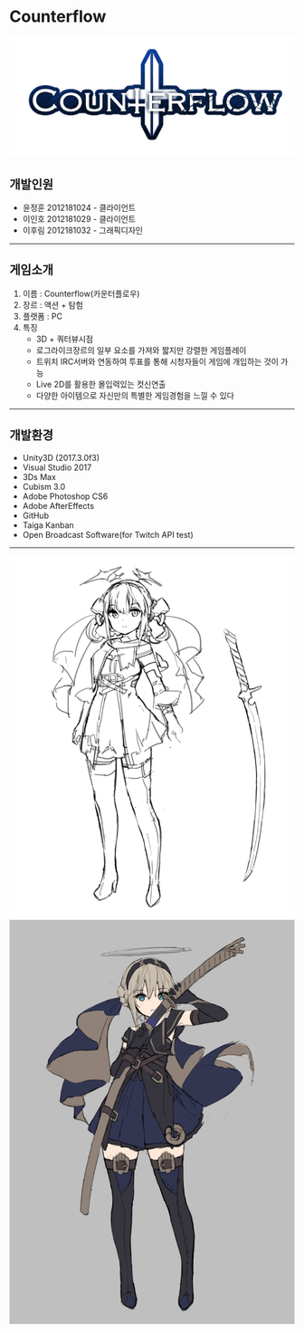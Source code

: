 # Counterflow
![로고](./graphics/artwork/character/maincharacter/logo.png)
## 개발인원
+ 윤정훈 2012181024 - 클라이언트
+ 이인호 2012181029 - 클라이언트
+ 이후림 2012181032 - 그래픽디자인
*****
## 게임소개
1. 이름 : Counterflow(카운터플로우)
2. 장르 : 액션 + 탐험
3. 플랫폼 : PC
4. 특징
    * 3D + 쿼터뷰시점
    * 로그라이크장르의 일부 요소를 가져와 짧지만 강렬한 게임플레이
    * 트위치 IRC서버와 연동하여 투표를 통해 시청자들이 게임에 개입하는 것이 가능
    * Live 2D를 활용한 몰입력있는 컷신연출
    * 다양한 아이템으로 자신만의 특별한 게임경험을 느낄 수 있다
*****
## 개발환경
* Unity3D (2017.3.0f3)
* Visual Studio 2017
* 3Ds Max
* Cubism 3.0
* Adobe Photoshop CS6
* Adobe AfterEffects
* GitHub
* Taiga Kanban
* Open Broadcast Software(for Twitch API test)
*****
![캐릭터컨셉아트1](./graphics/artwork/character/maincharacter/raphael_concept4.png)
![캐릭터컨셉아트2](./graphics/artwork/character/maincharacter/mainconcept1.png)
